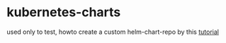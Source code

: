# kubernetes-charts
used only to test, howto create a custom helm-chart-repo by this [tutorial](https://github.com/kubernetes/helm/blob/master/docs/chart_repository.md)
